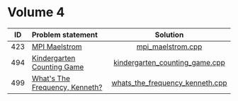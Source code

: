 # Volume 4

| ID  |                                                              Problem statement                                                                  |                               Solution                               |
|:---:|:------------------------------------------------------------------------------------------------------------------------------------------------|:--------------------------------------------------------------------:|
| 423 | [MPI Maelstrom](http://uva.onlinejudge.org/index.php?option=com_onlinejudge&Itemid=8&category=6&page=show_problem&problem=364)                  | [mpi_maelstrom.cpp](./mpi_maelstrom.cpp)                             |
| 494 | [Kindergarten Counting Game](http://uva.onlinejudge.org/index.php?option=com_onlinejudge&Itemid=8&category=6&page=show_problem&problem=435)     | [kindergarten_counting_game.cpp](./kindergarten_counting_game.cpp)   |
| 499 | [What's The Frequency, Kenneth?](http://uva.onlinejudge.org/index.php?option=com_onlinejudge&Itemid=8&category=6&page=show_problem&problem=440) | [whats_the_frequency_kenneth.cpp](./whats_the_frequency_kenneth.cpp) |
